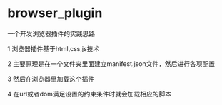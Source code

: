# browser_plugin

一个开发浏览器插件的实践思路

1 浏览器插件基于html,css,js技术

2 主要原理是在一个文件夹里面建立manifest.json文件，然后进行各项配置

3 然后在浏览器里加载这个插件

4 在url或者dom满足设置的约束条件时就会加载相应的脚本
